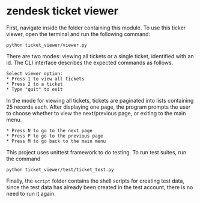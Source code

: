 # zendesk ticket viewer

First, navigate inside the folder containing this module.
To use this ticker viewer, open the terminal and run the following command:
```
python ticket_viewer/viewer.py
```

There are two modes: viewing all tickets or a single ticket, identified with an id.  The CLI interface describes the expected commands as follows.
```
Select viewer option:
* Press 1 to view all tickets
* Press 2 to a ticket
* Type "quit" to exit
```

In the mode for viewing all tickets, tickets are paginated into lists containing 25 records each.  After displaying one page, the program prompts the user to choose whether to view the next/previous page, or exiting to the main menu.
```
* Press N to go to the next page
* Press P to go to the previous page
* Press M to go back to the main menu
```

This project uses unittest framework to do testing.  To run test suites, run the command
```
python ticket_viewer/test/ticket_test.py
```

Finally, the `script` folder contains the shell scripts for creating test data, since the test data has already been created in the test account, there is no need to run it again.
